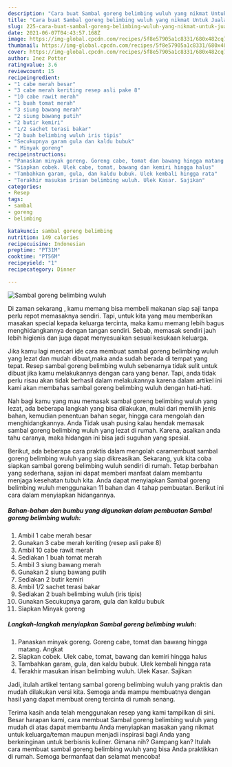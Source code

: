 ```yaml
---
description: "Cara buat Sambal goreng belimbing wuluh yang nikmat Untuk Jualan"
title: "Cara buat Sambal goreng belimbing wuluh yang nikmat Untuk Jualan"
slug: 225-cara-buat-sambal-goreng-belimbing-wuluh-yang-nikmat-untuk-jualan
date: 2021-06-07T04:43:57.168Z
image: https://img-global.cpcdn.com/recipes/5f8e57905a1c8331/680x482cq70/sambal-goreng-belimbing-wuluh-foto-resep-utama.jpg
thumbnail: https://img-global.cpcdn.com/recipes/5f8e57905a1c8331/680x482cq70/sambal-goreng-belimbing-wuluh-foto-resep-utama.jpg
cover: https://img-global.cpcdn.com/recipes/5f8e57905a1c8331/680x482cq70/sambal-goreng-belimbing-wuluh-foto-resep-utama.jpg
author: Inez Potter
ratingvalue: 3.6
reviewcount: 15
recipeingredient:
- "1 cabe merah besar"
- "3 cabe merah keriting resep asli pake 8"
- "10 cabe rawit merah"
- "1 buah tomat merah"
- "3 siung bawang merah"
- "2 siung bawang putih"
- "2 butir kemiri"
- "1/2 sachet terasi bakar"
- "2 buah belimbing wuluh iris tipis"
- "Secukupnya garam gula dan kaldu bubuk"
- " Minyak goreng"
recipeinstructions:
- "Panaskan minyak goreng. Goreng cabe, tomat dan bawang hingga matang. Angkat"
- "Siapkan cobek. Ulek cabe, tomat, bawang dan kemiri hingga halus"
- "Tambahkan garam, gula, dan kaldu bubuk. Ulek kembali hingga rata"
- "Terakhir masukan irisan belimbing wuluh. Ulek Kasar. Sajikan"
categories:
- Resep
tags:
- sambal
- goreng
- belimbing

katakunci: sambal goreng belimbing 
nutrition: 149 calories
recipecuisine: Indonesian
preptime: "PT31M"
cooktime: "PT56M"
recipeyield: "1"
recipecategory: Dinner

---
```



![Sambal goreng belimbing wuluh](https://img-global.cpcdn.com/recipes/5f8e57905a1c8331/680x482cq70/sambal-goreng-belimbing-wuluh-foto-resep-utama.jpg)

Di zaman  sekarang , kamu memang bisa membeli makanan siap saji tanpa perlu repot memasaknya sendiri. Tapi, untuk kita yang mau memberikan masakan special kepada keluarga tercinta, maka kamu memang lebih bagus menghidangkannya dengan tangan sendiri. Sebab, memasak sendiri jauh lebih higienis dan juga dapat menyesuaikan sesuai kesukaan keluarga.

Jika kamu lagi mencari ide cara membuat sambal goreng belimbing wuluh yang lezat dan mudah dibuat,maka anda sudah berada di tempat yang tepat. Resep sambal goreng belimbing wuluh  sebenarnya tidak sulit untuk dibuat jika kamu melakukannya dengan cara yang benar. Tapi, anda tidak perlu risau akan tidak berhasil dalam melakukannya 
karena dalam artikel ini kami akan membahas sambal goreng belimbing wuluh dengan hati-hati.  



Nah bagi kamu yang mau memasak sambal goreng belimbing wuluh yang lezat, ada beberapa langkah yang bisa dilakukan, mulai dari memilih jenis bahan, kemudian penentuan bahan segar, hingga cara mengolah dan menghidangkannya. Anda Tidak usah pusing kalau hendak memasak sambal goreng belimbing wuluh yang lezat di rumah. Karena, asalkan anda  tahu caranya, maka hidangan ini bisa jadi suguhan yang spesial.

Berikut, ada beberapa cara praktis  dalam mengolah caramembuat sambal goreng belimbing wuluh yang siap dikreasikan. Sekarang, yuk kita coba siapkan sambal goreng belimbing wuluh sendiri di rumah. Tetap berbahan yang sederhana, sajian ini dapat memberi manfaat dalam membantu menjaga kesehatan tubuh kita. Anda dapat menyiapkan Sambal goreng belimbing wuluh menggunakan 11 bahan dan 4 tahap pembuatan. Berikut ini cara dalam menyiapkan hidangannya.

<!--inarticleads1-->

##### Bahan-bahan dan bumbu yang digunakan dalam pembuatan Sambal goreng belimbing wuluh:

1. Ambil 1 cabe merah besar
1. Gunakan 3 cabe merah keriting (resep asli pake 8)
1. Ambil 10 cabe rawit merah
1. Sediakan 1 buah tomat merah
1. Ambil 3 siung bawang merah
1. Gunakan 2 siung bawang putih
1. Sediakan 2 butir kemiri
1. Ambil 1/2 sachet terasi bakar
1. Sediakan 2 buah belimbing wuluh (iris tipis)
1. Gunakan Secukupnya garam, gula dan kaldu bubuk
1. Siapkan  Minyak goreng




<!--inarticleads2-->

##### Langkah-langkah menyiapkan Sambal goreng belimbing wuluh:

1. Panaskan minyak goreng. Goreng cabe, tomat dan bawang hingga matang. Angkat
1. Siapkan cobek. Ulek cabe, tomat, bawang dan kemiri hingga halus
1. Tambahkan garam, gula, dan kaldu bubuk. Ulek kembali hingga rata
1. Terakhir masukan irisan belimbing wuluh. Ulek Kasar. Sajikan




Jadi, itulah artikel tentang  sambal goreng belimbing wuluh  yang praktis dan mudah dilakukan versi kita. Semoga anda mampu membuatnya dengan hasil yang dapat membuat oreng tercinta di rumah senang. 

Terima kasih anda telah menggunakan resep yang kami tampilkan di sini. Besar harapan kami, cara membuat  Sambal goreng belimbing wuluh yang mudah di atas dapat membantu Anda menyiapkan masakan yang nikmat untuk keluarga/teman maupun menjadi inspirasi bagi Anda yang berkeinginan untuk berbisnis kuliner. Gimana nih? Gampang kan? Itulah cara membuat sambal goreng belimbing wuluh yang bisa Anda praktikkan di rumah. Semoga bermanfaat dan selamat mencoba!

